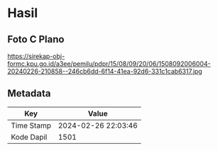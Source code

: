 # Hasil

## Foto C Plano

https://sirekap-obj-formc.kpu.go.id/a3ee/pemilu/pdpr/15/08/09/20/06/1508092006004-20240226-210858--246cb6dd-6f14-41ea-92d6-331c1cab6317.jpg


## Metadata

| Key        | Value               |
| ---------- | ------------------- |
| Time Stamp | 2024-02-26 22:03:46 |
| Kode Dapil | 1501                |



